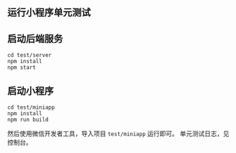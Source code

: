 运行小程序单元测试
---

## 启动后端服务

```
cd test/server
npm install
npm start
```

## 启动小程序

```
cd test/miniapp
npm install
npm run build
```

然后使用微信开发者工具，导入项目 `test/miniapp` 运行即可。
单元测试日志，见控制台。